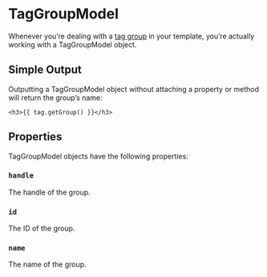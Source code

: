 # TagGroupModel

Whenever you’re dealing with a [tag group](../tags.md#tag-groups) in your template, you’re actually working with a TagGroupModel object.

## Simple Output

Outputting a TagGroupModel object without attaching a property or method will return the group’s name:

```twig
<h3>{{ tag.getGroup() }}</h3>
```

## Properties

TagGroupModel objects have the following properties:

### `handle`

The handle of the group.

### `id`

The ID of the group.

### `name`

The name of the group.
